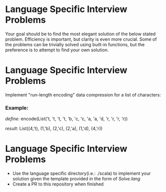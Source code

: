 # Language Specific Interview Problems

Your goal should be to find the most elegant solution of the below stated problem. Efficiency is important, but clarity is even
more crucial. Some of the problems can be trivially solved using built-in functions, but the preference is to attempt to
find your own solution.

# Language Specific Interview Problems

Implement "run-length encoding" data compression for a list of characters:

### Example:

 *define:* encode(List('t, 't, 't, 't, 'b, 'c, 'c, 'a, 'a, 'd, 'r, 'r, 'r, 'r))

 *result:* List((4,'t), (1,'b), (2,'c), (2,'a), (1,'d), (4,'r))
 
 # Language Specific Interview Problems

* Use the language specific directory(i.e.: ./scala) to implement your solution given the template provided in the form of _Solve.lang_
* Create a PR to this repository when finished

